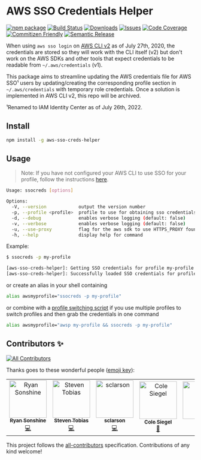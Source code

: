 # AWS SSO Credentials Helper

[![npm package][npm-img]][npm-url]
[![Build Status][build-img]][build-url]
[![Downloads][downloads-img]][downloads-url]
[![Issues][issues-img]][issues-url]
[![Code Coverage][codecov-img]][codecov-url]
[![Commitizen Friendly][commitizen-img]][commitizen-url]
[![Semantic Release][semantic-release-img]][semantic-release-url]

When using `aws sso login` on [AWS CLI v2](https://aws.amazon.com/blogs/developer/aws-cli-v2-is-now-generally-available/)
as of July 27th, 2020, the credentials are stored so they will work with the CLI
itself (v2) but don't work on the AWS SDKs and other tools that expect credentials
to be readable from `~/.aws/credentials` (v1).

This package aims to streamline updating the AWS credentials file for AWS SSO¹
users by updating/creating the corresponding profile section in `~/.aws/credentials` with
temporary role credentials. Once a solution is implemented in AWS CLI v2, this
repo will be archived.

¹Renamed to IAM Identity Center as of July 26th, 2022.

## Install

```sh
npm install -g aws-sso-creds-helper
```

## Usage

> Note: If you have not configured your AWS CLI to use SSO for your profile, follow the
instructions [here][cli-sso-config-doc].

```sh
Usage: ssocreds [options]

Options:
  -V, --version            output the version number
  -p, --profile <profile>  profile to use for obtaining sso credentials (default: "default")
  -d, --debug              enables verbose logging (default: false)
  -v, --verbose            enables verbose logging (default: false)
  -u, --use-proxy          flag for the aws sdk to use HTTPS_PROXY found in env (default: false)
  -h, --help               display help for command
```

Example:

```sh
$ ssocreds -p my-profile

[aws-sso-creds-helper]: Getting SSO credentials for profile my-profile
[aws-sso-creds-helper]: Successfully loaded SSO credentials for profile my-profile
```

or create an alias in your shell containing

```sh
alias awsmyprofile="ssocreds -p my-profile"
```

or combine with a [profile switching script](https://github.com/antonbabenko/awsp)
if you use multiple profiles to switch profiles and then grab the credentials in one command

```sh
alias awsmyprofile="awsp my-profile && ssocreds -p my-profile"
```

[build-img]:https://github.com/ryansonshine/aws-sso-creds-helper/actions/workflows/release.yml/badge.svg
[build-url]:https://github.com/ryansonshine/aws-sso-creds-helper/actions/workflows/release.yml
[downloads-img]:https://img.shields.io/npm/dt/aws-sso-creds-helper
[downloads-url]:https://www.npmtrends.com/aws-sso-creds-helper
[npm-img]:https://img.shields.io/npm/v/aws-sso-creds-helper
[npm-url]:https://www.npmjs.com/package/aws-sso-creds-helper
[issues-img]:https://img.shields.io/github/issues/ryansonshine/aws-sso-creds-helper
[issues-url]:https://github.com/ryansonshine/aws-sso-creds-helper/issues
[codecov-img]:https://codecov.io/gh/ryansonshine/aws-sso-creds-helper/branch/master/graph/badge.svg
[codecov-url]:https://codecov.io/gh/ryansonshine/aws-sso-creds-helper
[semantic-release-img]:https://img.shields.io/badge/%20%20%F0%9F%93%A6%F0%9F%9A%80-semantic--release-e10079.svg
[semantic-release-url]:https://github.com/semantic-release/semantic-release
[commitizen-img]:https://img.shields.io/badge/commitizen-friendly-brightgreen.svg
[commitizen-url]:http://commitizen.github.io/cz-cli/
[cli-sso-config-doc]:https://docs.aws.amazon.com/cli/latest/userguide/cli-configure-sso.html

## Contributors ✨

<!-- ALL-CONTRIBUTORS-BADGE:START - Do not remove or modify this section -->
[![All Contributors](https://img.shields.io/badge/all_contributors-5-orange.svg?style=flat-square)](#contributors-)
<!-- ALL-CONTRIBUTORS-BADGE:END -->

Thanks goes to these wonderful people ([emoji key](https://allcontributors.org/docs/en/emoji-key)):

<!-- ALL-CONTRIBUTORS-LIST:START - Do not remove or modify this section -->
<!-- prettier-ignore-start -->
<!-- markdownlint-disable -->
<table>
  <tbody>
    <tr>
      <td align="center"><a href="https://ryansonshine.com"><img src="https://avatars.githubusercontent.com/u/9534477?v=4?s=100" width="100px;" alt="Ryan Sonshine"/><br /><sub><b>Ryan Sonshine</b></sub></a><br /><a href="https://github.com/ryansonshine/aws-sso-creds-helper/commits?author=ryansonshine" title="Code">💻</a></td>
      <td align="center"><a href="https://blog.stobias.dev/"><img src="https://avatars.githubusercontent.com/u/590677?v=4?s=100" width="100px;" alt="Steven Tobias"/><br /><sub><b>Steven Tobias</b></sub></a><br /><a href="https://github.com/ryansonshine/aws-sso-creds-helper/commits?author=stobias123" title="Code">💻</a></td>
      <td align="center"><a href="https://github.com/sclarson"><img src="https://avatars.githubusercontent.com/u/393467?v=4?s=100" width="100px;" alt="sclarson"/><br /><sub><b>sclarson</b></sub></a><br /><a href="https://github.com/ryansonshine/aws-sso-creds-helper/commits?author=sclarson" title="Code">💻</a></td>
      <td align="center"><a href="https://github.com/colesiegel"><img src="https://avatars.githubusercontent.com/u/14875904?v=4?s=100" width="100px;" alt="Cole Siegel"/><br /><sub><b>Cole Siegel</b></sub></a><br /><a href="https://github.com/ryansonshine/aws-sso-creds-helper/issues?q=author%3Acolesiegel" title="Bug reports">🐛</a></td>
      <td align="center"><a href="https://github.com/you"><img src="https://avatars.githubusercontent.com/u/57100752?v=4?s=100" width="100px;" alt="you"/><br /><sub><b>you</b></sub></a><br /><a href="https://github.com/ryansonshine/aws-sso-creds-helper/issues?q=author%3Ayou" title="Bug reports">🐛</a></td>
    </tr>
  </tbody>
</table>

<!-- markdownlint-restore -->
<!-- prettier-ignore-end -->

<!-- ALL-CONTRIBUTORS-LIST:END -->

This project follows the [all-contributors](https://github.com/all-contributors/all-contributors) specification. Contributions of any kind welcome!
